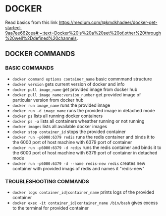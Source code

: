 # DOCKER

Read basics from this link
https://medium.com/@kmdkhadeer/docker-get-started-9aa7ee662cea#:~:text=Docker%20is%20a%20set%20of,other%20through%20well%2Ddefined%20channels.

## DOCKER COMMANDS

### BASIC COMMANDS

- `docker command options container_name` basic commmand structure
- `docker version` gets current version of docker and info
- `docker pull image_name` get provided image from docker hub
- `docker pull image_name:version_number` get provided image of particular version from docker hub
- `docker run image_name` runs the provided image
- `docker run -d image_name` runs the provided image in detached mode
- `docker ps` lists all running docker containers
- `docker ps -a` lists all containers wheather running or not running
- `docker images` lists all available docker images
- `docker stop container_id` stops the provided container
- `docker run -p6000:6379 redis` runs the redis container and binds it to the 6000 port of host machine with 6379 port of container
- `docker run -p6000:6379 -d redis` runs the redis container and binds it to the 6000 port of host machine with 6379 port of container in detached mode
- `docker run -p6000:6379 -d --name redis-new redis` creates new container with provided imags of redis and names it "redis-new"

### TROUBLESHOOTING COMMANDS

- `docker logs container_id|container_name` prints logs of the provided container
- `docker exec -it container_id|container_name /bin/bash` gives excess to the terminal for provided container
